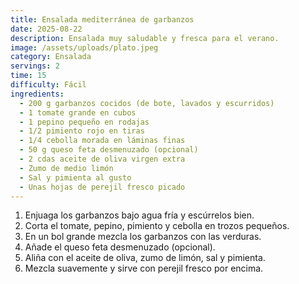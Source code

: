 ```yaml
---
title: Ensalada mediterránea de garbanzos
date: 2025-08-22
description: Ensalada muy saludable y fresca para el verano.
image: /assets/uploads/plato.jpeg
category: Ensalada
servings: 2
time: 15
difficulty: Fácil
ingredients:
  - 200 g garbanzos cocidos (de bote, lavados y escurridos)
  - 1 tomate grande en cubos
  - 1 pepino pequeño en rodajas
  - 1/2 pimiento rojo en tiras
  - 1/4 cebolla morada en láminas finas
  - 50 g queso feta desmenuzado (opcional)
  - 2 cdas aceite de oliva virgen extra
  - Zumo de medio limón
  - Sal y pimienta al gusto
  - Unas hojas de perejil fresco picado
---
```

1. Enjuaga los garbanzos bajo agua fría y escúrrelos bien.
2. Corta el tomate, pepino, pimiento y cebolla en trozos pequeños.
3. En un bol grande mezcla los garbanzos con las verduras.
4. Añade el queso feta desmenuzado (opcional).
5. Aliña con el aceite de oliva, zumo de limón, sal y pimienta.
6. Mezcla suavemente y sirve con perejil fresco por encima.
